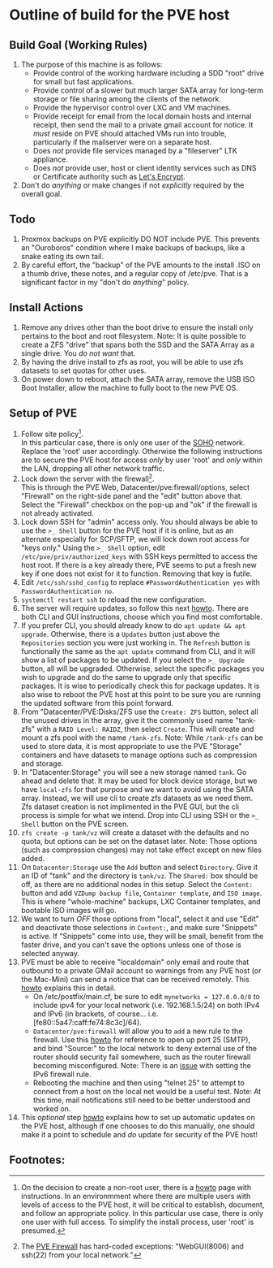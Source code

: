 Outline of build for the PVE host
======

## Build Goal (Working Rules)
   1. The purpose of this machine is as follows:
      * Provide control of the working hardware including a SDD "root" drive for small but fast applications.
      * Provide control of a slower but much larger SATA array for long-term storage or file sharing among the clients
        of the network.
      * Provide the hypervisor control over LXC and VM machines.
      * Provide receipt for email from the local domain hosts and internal receipt, then send the mail to a private
        gmail account for notice. It *must* reside on PVE should attached VMs run into trouble, particularly if the
        mailserver were on a separate host.        
      * Does *not* provide file services managed by a "fileserver" LTK appliance.
      * Does *not* provide user, host or client identity services such as DNS or Certificate authority such as [Let's
        Encrypt](https://letsencrypt.org).
   2. Don't do *anything* or make changes if not *explicitly* required by the overall goal.
      
## Todo
   1. Proxmox backups on PVE explicitly DO NOT include PVE. This prevents an "Ouroboros" condition where I make backups
      of backups, like a snake eating its own tail.
   2. By careful effort, the "backup" of the PVE amounts to the install .ISO on a thumb drive, these notes, and a regular
      copy of /etc/pve. That is a significant factor in my "don't do *anything*" policy.
      
## Install Actions
   1. Remove any drives other than the boot drive to ensure the install only pertains to the boot and root filesystem.
      Note: It is quite possible to create a ZFS "drive" that spans both the SSD and the SATA Array as a single drive.
      You *do not want* that.
   2. By having the drive install to zfs as root, you will be able to use zfs datasets to set quotas for other uses.
   3. On power down to reboot, attach the SATA array, remove the USB ISO Boot Installer, allow the machine to fully
      boot to the new PVE OS.
      
## Setup of PVE
   1. Follow site policy[^1].  
      In this particular case, there is only one user of the [SOHO](https://dictionary.cambridge.org/dictionary/english/soho)
      network. Replace the 'root' user accordingly. Otherwise the following instructions are to secure the PVE host
      for access *only* by user 'root' and *only* within the LAN, dropping all other network traffic.
   2. Lock down the server with the firewall[^2].  
   This is through the PVE Web, Datacenter/pve:firewall/options, select "Firewall" on the right-side panel and
   the "edit" button above that. Select the "Firewall" checkbox on the pop-up and "ok" if the firewall is not already
   activated.
   3. Lock down SSH for "admin" access only.
      You should always be able to use the `>_ Shell` button for the PVE host if it is online, but as an alternate especially
      for SCP/SFTP, we will lock down root access for "keys only." Using the `>_ Shell` option, edit
      `/etc/pve/priv/authorized_keys` with SSH keys permitted to access the host root. If there is a key already there, PVE
      seems to put a fresh new key if one does not exist for it to function. Removing that key is futile.
   4. Edit `/etc/ssh/sshd_config` to replace `#PasswordAuthentication yes` with `PasswordAuthentication no`.
   5. `systemctl restart ssh` to reload the new configuration.
   6. The server will require updates, so follow this next [howto](https://www.virtualizationhowto.com/2022/08/proxmox-update-no-subscription-repository-configuration/). There are both CLI and GUI instructions, choose which you find most comfortable.
   7. If you prefer CLI, you should already know to do `apt update && apt upgrade`. Otherwise, there is a `Updates` button
      just above the `Repositories` section you were just working in. The `Refresh` button is functionally the same as the
      `apt update` command from CLI, and it will show a list of packages to be updated. If you select the `>_ Upgrade`
      button, all will be upgraded. Otherwise, select the specific packages you wish to upgrade and do the same to upgrade
      only that specific packages. It is wise to periodically check this for package updates. It is also wise to reboot
      the PVE host at this point to be sure you are running the updated software from this point forward.
   8. From "Datacenter/PVE:Disks/ZFS use the `Create: ZFS` button, select all the unused drives in the array, give it the
      commonly used name "tank-zfs" with a `RAID Level: RAIDZ`, then select `Create`. This will create and mount a zfs pool
      with the name `/tank-zfs`. Note: While `/tank-zfs` can be used to store data, it is most appropriate to use the PVE
      "Storage" containers and have datasets to manage options such as compression and storage.
   10. In "Datacenter:Storage" you will see a new storage named `tank`. Go ahead and delete that. It may be used for block
      device storage, but we have `local-zfs` for that purpose and we want to avoid using the SATA array. Instead, we will
      use cli to create zfs datasets as we need them. Zfs dataset creation is not implimented in the PVE GUI, but the cli
      process is simple for what we intend. Drop into CLI using SSH or the `>_ Shell` button on the PVE screen.
   11. `zfs create -p tank/vz` will create a dataset with the defaults and no quota, but options can be set on the dataset
       later. Note: Those options (such as compression changes) may not take effect except on new files added.
   12. On `Datacenter:Storage` use the `Add` button and select `Directory`. Give it an ID of "tank" and the directory is
       `tank/vz`. The `Shared:` box should be off, as there are no additional nodes in this setup. Select the `Content:`
       button and add `VZDump backup file`, `Container template`, and `ISO image`. This is where "whole-machine" backups,
       LXC Container templates, and bootable ISO images will go.
   13. We want to turn *OFF* those options from "local", select it and use "Edit" and deactivate those selections in
       `Content:`, and make sure "Snippets" is active. If "Snippets" come into use, they will be small, benefit from the
       faster drive, and you can't save the options unless one of those is selected anyway.
   14. PVE must be able to receive "localdomain" only email and route that outbound to a private GMail account so warnings
       from any PVE host (or the Mac-Mini) can send a notice that can be received remotely. This
       [howto](https://www.naturalborncoder.com/linux/2023/05/19/setting-up-email-notifications-in-proxmox-using-gmail/)
       explains this in detail.
       * On /etc/postfix/main.cf, be sure to edit `mynetworks = 127.0.0.0/8` to include ipv4 for your local network (i.e.
         192.168.1.5/24) on both IPv4 and IPv6 (in brackets, of course... i.e. [fe80:\:5a47\:caff\:fe74:8c3c]/64).
       * `Datacenter/pve:firewall` will allow you to `add` a new rule to the firewall. Use this
         [howto](https://www.wundertech.net/how-to-configure-the-firewall-on-proxmox/) for reference to open up port 25
         (SMTP), and bind "Source:" to the local network to deny external use of the router should security fail
         somewhere, such as the router firewall becoming misconfigured. Note: There is an
         [issue](https://github.com/Romaq/bigrig-scripts/issues/5) with setting the IPv6 firewall rule.
       * Rebooting the machine and then using "telnet <pve> 25" to attempt to connect from a host on the local net would
         be a useful test. Note: At this time, mail notifications still need to be better understood and worked on.
   16. This *optional* step [howto](https://www.naturalborncoder.com/linux/2023/07/14/automatic-updates-on-debian/) explains
       how to set up automatic updates on the PVE host, although if one chooses to do this manually, one should make it
       a point to schedule and *do* update for security of the PVE host!
       
## Footnotes:
   [^1]: On the decision to create a non-root user, there is a [howto](https://forum.proxmox.com/threads/add-pam-user-to-pve-admin-group.87036/)
   page with instructions. In an environmment where there are multiple users with levels of access to the PVE host,
   it will be critical to establish, document, and follow an appropriate policy. In this particular use case, there is
   only one user with full access. To simplify the install process, user 'root' is presumed.
   [^2]: The [PVE Firewall](https://pve.proxmox.com/wiki/Firewall#_configuration_files) has
   hard-coded exceptions: "WebGUI(8006) and ssh(22) from your local network."
